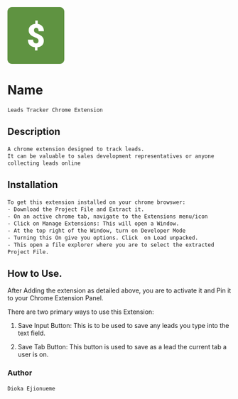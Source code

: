 ![Logo](icon.png?raw=true "Title")

# Name
    Leads Tracker Chrome Extension

## Description
    A chrome extension designed to track leads. 
    It can be valuable to sales development representatives or anyone collecting leads online

## Installation
    To get this extension installed on your chrome browswer:
    - Download the Project File and Extract it.
    - On an active chrome tab, navigate to the Extensions menu/icon
    - Click on Manage Extensions: This will open a Window. 
    - At the top right of the Window, turn on Developer Mode
    - Turning this On give you options. Click  on Load unpacked.
    - This open a file explorer where you are to select the extracted Project File. 

## How to Use.
   After Adding the extension as detailed above, you are to activate it and Pin it to your Chrome Extension Panel. 

   There are two primary ways to use this Extension:
   
   1. Save Input Button: This is to be used to save any leads you type into the text field. 

   2. Save Tab Button: This button is used to save as a lead the current tab a user is on.


### Author
    
    Dioka Ejionueme
